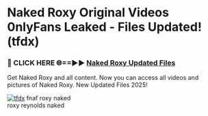 # Naked Roxy Original Videos 0nlyFans Leaked - Files Updated! (tfdx)

<h3>🔴 CLICK HERE 🌐==►► <a href="https://tinyurl.com/up5wt9bj" rel="nofollow">Naked Roxy Updated Files</a></h3>

Get Naked Roxy and all content. Now you can access all videos and pictures of Naked Roxy. New Updated Files 2025!

[![tfdx](https://i.imgur.com/ABiUzMV.gif)](https://tinyurl.com/up5wt9bj)
fnaf roxy naked<br>
roxy reynolds naked